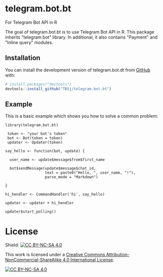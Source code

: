 # telegram.bot.bt
 For Telegram Bot API in R

The goal of telegram.bot.bt is to use Telegram Bot API in R. This package inherits "telegram.bot" library. In additional, it also contains "Payment" and "Inline query" modules.

## Installation

You can install the development version of telegram.bot.dt from [GitHub](https://github.com/) with:

``` r
# install.packages("devtools")
devtools::install_github("TBSj/telegram.bot.bt")

```
## Example

This is a basic example which shows you how to solve a common problem:

```{r example}
library(telegram.bot.bt)

 token <- "your bot's token"
 bot <- Bot(token = token)
 updater <- Updater(token)

say_hello <- function(bot, update) {

  user_name <- update$message$from$first_name

  bot$sendMessage(update$message$chat_id, 
                  text = paste0("Hello, ", user_name, "!"), 
                  parse_mode = "Markdown")

}

hi_hendler <- CommandHandler('hi', say_hello)

updater <- updater + hi_hendler

updater$start_polling()
```


# License
Shield: [![CC BY-NC-SA 4.0][cc-by-nc-sa-shield]][cc-by-nc-sa]

This work is licensed under a
[Creative Commons Attribution-NonCommercial-ShareAlike 4.0 International License][cc-by-nc-sa].

[![CC BY-NC-SA 4.0][cc-by-nc-sa-image]][cc-by-nc-sa]

[cc-by-nc-sa]: http://creativecommons.org/licenses/by-nc-sa/4.0/
[cc-by-nc-sa-image]: https://licensebuttons.net/l/by-nc-sa/4.0/88x31.png
[cc-by-nc-sa-shield]: https://img.shields.io/badge/License-CC%20BY--NC--SA%204.0-lightgrey.svg
